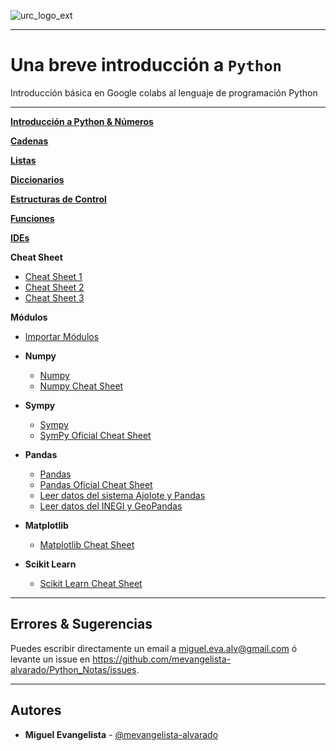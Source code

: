 ![urc_logo_ext](https://github.com/URC-MAC/.github/assets/28746720/1d2b04df-5870-457b-82ab-4eb97ec99e17)
___

# Una breve introducción a `Python`
Introducción básica en Google colabs al lenguaje de programación Python 
___

**[Introducción a Python & Números](https://github.com/mevangelista-alvarado/Python_Notas/blob/master/Intro_a_Python_y_numeros.ipynb)**

**[Cadenas](https://github.com/mevangelista-alvarado/Python_Notas/blob/master/Cadenas.ipynb)**

**[Listas](https://github.com/mevangelista-alvarado/Python_Notas/blob/master/Listas.ipynb)**

**[Diccionarios](https://github.com/mevangelista-alvarado/Python_Notas/blob/master/Diccionarios.ipynb)**

**[Estructuras de Control](https://github.com/mevangelista-alvarado/Python_Notas/blob/master/Estructuras_de_Control.ipynb)**

**[Funciones](https://github.com/mevangelista-alvarado/Python_Notas/blob/master/Funciones.ipynb)**

**[IDEs](https://github.com/mevangelista-alvarado/Python_Notas/blob/master/Editores.ipynb)**

**Cheat Sheet**
 * [Cheat Sheet 1](https://github.com/mevangelista-alvarado/Python_Notas/blob/master/CheatSheet/python-cheatsheets-1.pdf)
 * [Cheat Sheet 2](https://github.com/mevangelista-alvarado/Python_Notas/blob/master/CheatSheet/python-cheatsheets-2.pdf)
 * [Cheat Sheet 3](https://github.com/mevangelista-alvarado/Python_Notas/blob/master/CheatSheet/python-cheatsheets-3.pdf)

**Módulos**
 * [Importar Módulos](https://github.com/mevangelista-alvarado/Python_Notas/blob/master/ImportarModulos.ipynb)
 * **Numpy** 
   * [Numpy](https://github.com/mevangelista-alvarado/Python_Notas/blob/master/Intro_Numpy.ipynb)
   * [Numpy Cheat Sheet](https://github.com/mevangelista-alvarado/Python_Notas/blob/master/CheatSheet/numpy-cheatsheets.pdf)
   
 * **Sympy**
   * [Sympy](https://github.com/mevangelista-alvarado/Python_Notas/blob/master/Intro_a_Sympy.ipynb)
   * [SymPy Oficial Cheat Sheet](https://github.com/mevangelista-alvarado/Python_Notas/blob/master/CheatSheet/sympy-cheatsheets-oficial.pdf) 
 
 * **Pandas**
   * [Pandas](https://github.com/mevangelista-alvarado/Python_Notas/blob/master/Intro_Pandas.ipynb)
   * [Pandas Oficial Cheat Sheet](https://github.com/mevangelista-alvarado/Python_Notas/blob/master/CheatSheet/pandas-cheatsheets.pdf)
   * [Leer datos del sistema Ajolote y Pandas](https://github.com/mevangelista-alvarado/Python_Notas/blob/master/Read_data_from_web_with_Pandas.ipynb)
   * [Leer datos del INEGI y GeoPandas](https://github.com/mevangelista-alvarado/Python_Notas/blob/master/Read_data_from_web_with_GeoPandas_.ipynb)
 
 * **Matplotlib**
   * [Matplotlib Cheat Sheet](https://github.com/mevangelista-alvarado/Python_Notas/blob/master/CheatSheet/matplolib-cheatsheets.pdf)

 * **Scikit Learn**
   * [Scikit Learn Cheat Sheet](https://github.com/mevangelista-alvarado/Python_Notas/blob/master/CheatSheet/scikitlearn-cheatsheets.pdf)
___

## Errores & Sugerencias

Puedes escribir directamente un email a [miguel.eva.alv@gmail.com](mailto:miguel.eva.alv@gmail.com) ó levante un issue en https://github.com/mevangelista-alvarado/Python_Notas/issues.
___

## Autores

 * **Miguel Evangelista** - [@mevangelista-alvarado](https://github.com/mevangelista-alvarado)

